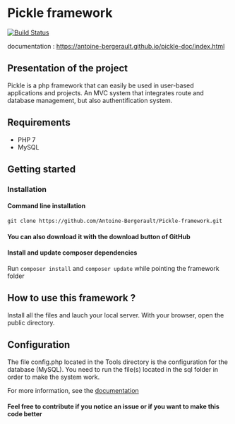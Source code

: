 # Pickle framework
[![Build Status](https://travis-ci.com/Antoine-Bergerault/Pickle-framework.svg?branch=master)](https://travis-ci.com/Antoine-Bergerault/Pickle-framework)

documentation : https://antoine-bergerault.github.io/pickle-doc/index.html


## Presentation of the project
Pickle is a php framework that can easily be used in user-based applications and projects.
An MVC system that integrates route and database management, but also authentification system.


## Requirements
- PHP 7
- MySQL


## Getting started

### Installation

#### Command line installation
`git clone https://github.com/Antoine-Bergerault/Pickle-framework.git`

#### You can also download it with the download button of GitHub


#### Install and update composer dependencies
Run `composer install` and `composer update` while pointing the framework folder


## How to use this framework ?
Install all the files and lauch your local server.
With your browser, open the public directory.


## Configuration
The file config.php located in the Tools directory is the configuration for the database (MySQL).
You need to run the file(s) located in the sql folder in order to make the system work.



For more information, see the [documentation](https://antoine-bergerault.github.io/pickle-doc/index.html)



#### Feel free to contribute if you notice an issue or if you want to make this code better